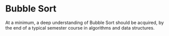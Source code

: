 # Bubble Sort 


At a minimum, a deep understanding of Bubble Sort should be acquired, by the end of a typical semester course in algorithms and data structures.
